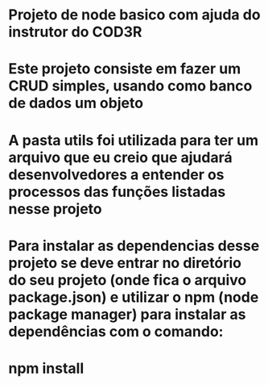 # Projeto de node basico com ajuda do instrutor do COD3R
# Este projeto consiste em fazer um CRUD simples, usando como banco de dados um objeto 
# A pasta utils foi utilizada para ter um arquivo que eu creio que ajudará desenvolvedores a entender os processos das funções listadas nesse projeto 
# Para instalar as dependencias desse projeto se deve entrar no diretório do seu projeto (onde fica o arquivo package.json) e utilizar o npm (node package manager) para instalar as dependências com o comando:

# npm install
